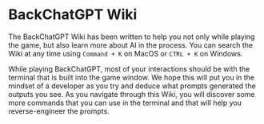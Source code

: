 # BackChatGPT Wiki

The BackChatGPT Wiki has been written to help you not only while playing the game, but also learn more about AI in the process. You can search the Wiki at any time using `Command + K` on MacOS or `CTRL + K` on Windows.

While playing BackChatGPT, most of your interactions should be with the terminal that is built into the game window. We hope this will put you in the mindset of a developer as you try and deduce what prompts generated the outputs you see. As you navigate through this Wiki, you will discover some more commands that you can use in the terminal and that will help you reverse-engineer the prompts. 